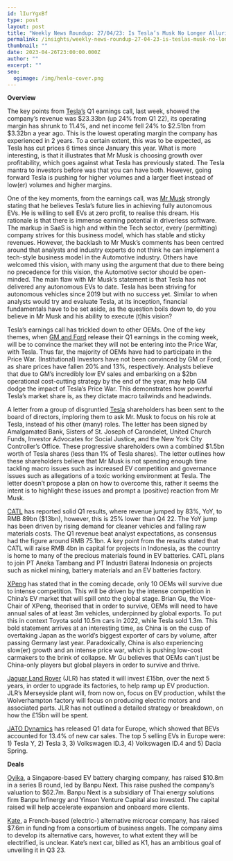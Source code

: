 ```yaml
---
id: lIurYgxBf
type: post
layout: post
title: "Weekly News Roundup: 27/04/23: Is Tesla’s Musk No Longer Alluring?"
permalink: /insights/weekly-news-roundup-27-04-23-is-teslas-musk-no-longer-alluring/
thumbnail: ""
date: 2023-04-26T23:00:00.000Z
author: ""
excerpt: ""
seo:
  ogimage: /img/henlo-cover.png
---
```

**Overview**

The key points from [Tesla’s](https://tesla-cdn.thron.com/static/ZXSBN8_TSLA_Q1_2023_Update_ABMJPG.pdf?xseo=&response-content-disposition=inline%253Bfilename%253D%2522e826b065-cc14-467c-8c9c-e1feb7189ba8.pdf%2522#:~:text=%25242.7B%2520GAAP%2520operating%2520income,a%2520unique%2520opportunity%2520for%2520Tesla.) Q1 earnings call, last week, showed the company’s revenue was $23.33bn (up 24% from Q1 22), its operating margin has shrunk to 11.4%, and net income fell 24% to $2.51bn from $3.32bn a year ago. This is the lowest operating margin the company has experienced in 2 years. To a certain extent, this was to be expected, as Tesla has cut prices 6 times since January this year. What is more interesting, is that it illustrates that Mr Musk is choosing growth over profitability, which goes against what Tesla has previously stated. The Tesla mantra to investors before was that you can have both. However, going forward Tesla is pushing for higher volumes and a larger fleet instead of low(er) volumes and higher margins.

One of the key moments, from the earnings call, was [Mr Musk](https://www.bloomberg.com/news/newsletters/2023-04-20/tesla-chooses-growth-over-margin-a-quarter-after-promising-both?sref=uFYGeRuc) strongly stating that he believes Tesla’s future lies in achieving fully autonomous EVs. He is willing to sell EVs at zero profit, to realise this dream. His rationale is that there is immense earning potential in driverless software. The markup in SaaS is high and within the Tech sector, every (permitting) company strives for this business model, which has stable and sticky revenues. However, the backlash to Mr Musk’s comments has been centred around that analysts and industry experts do not think he can implement a tech-style business model in the Automotive industry. Others have welcomed this vision, with many using the argument that due to there being no precedence for this vision, the Automotive sector should be open-minded. The main flaw with Mr Musk’s statement is that Tesla has not delivered any autonomous EVs to date. Tesla has been striving for autonomous vehicles since 2019 but with no success yet. Similar to when analysts would try and evaluate Tesla, at its inception, financial fundamentals have to be set aside, as the question boils down to, do you believe in Mr Musk and his ability to execute (t)his vision?

Tesla’s earnings call has trickled down to other OEMs. One of the key themes, when [GM and Ford](https://www.reuters.com/business/autos-transportation/gm-ford-strive-convince-investors-no-price-war-with-tesla-2023-04-24/) release their Q1 earnings in the coming week, will be to convince the market they will not be entering into the Price War, with Tesla. Thus far, the majority of OEMs have had to participate in the Price War. (Institutional) Investors have not been convinced by GM or Ford, as share prices have fallen 20% and 13%, respectively. Analysts believe that due to GM’s incredibly low EV sales and embarking on a $2bn operational cost-cutting strategy by the end of the year, may help GM dodge the impact of Tesla’s Price War. This demonstrates how powerful Tesla’s market share is, as they dictate macro tailwinds and headwinds.

A letter from a group of disgruntled [Tesla](https://edition.cnn.com/2023/04/21/business/tesla-shareholders-object-elon-musk/index.html) shareholders has been sent to the board of directors, imploring them to ask Mr. Musk to focus on his role at Tesla, instead of his other (many) roles. The letter has been signed by Amalgamated Bank, Sisters of St. Joseph of Carondelet, United Church Funds, Investor Advocates for Social Justice, and the New York City Controller’s Office. These progressive shareholders own a combined $1.5bn worth of Tesla shares (less than 1% of Tesla shares). The letter outlines how these shareholders believe that Mr Musk is not spending enough time tackling macro issues such as increased EV competition and governance issues such as allegations of a toxic working environment at Tesla. The letter doesn’t propose a plan on how to overcome this, rather it seems the intent is to highlight these issues and prompt a (positive) reaction from Mr Musk.

[CATL](https://www.bloomberg.com/news/articles/2023-04-20/catl-first-quarter-revenue-surges-as-battery-giant-cements-lead?sref=uFYGeRuc) has reported solid Q1 results, where revenue jumped by 83%, YoY, to RMB 89bn ($13bn), however, this is 25% lower than Q4 22. The YoY jump has been driven by rising demand for cleaner vehicles and falling raw materials costs. The Q1 revenue beat analyst expectations, as consensus had the figure around RMB 75.1bn. A key point from the results stated that CATL will raise RMB 4bn in capital for projects in Indonesia, as the country is home to many of the precious materials found in EV batteries. CATL plans to join PT Aneka Tambang and PT Industri Baterai Indonesia on projects such as nickel mining, battery materials and an EV batteries factory. 

[XPeng](https://www.ft.com/content/852fd11c-46dc-4d14-8254-37aa360470f7) has stated that in the coming decade, only 10 OEMs will survive due to intense competition. This will be driven by the intense competition in China’s EV market that will spill onto the global stage. Brian Gu, the Vice-Chair of XPeng, theorised that in order to survive, OEMs will need to have annual sales of at least 3m vehicles, underpinned by global exports. To put this in context Toyota sold 10.5m cars in 2022, while Tesla sold 1.3m. This bold statement arrives at an interesting time, as China is on the cusp of overtaking Japan as the world’s biggest exporter of cars by volume, after passing Germany last year. Paradoxically, China is also experiencing slow(er) growth and an intense price war, which is pushing low-cost carmakers to the brink of collapse. Mr Gu believes that OEMs can’t just be China-only players but global players in order to survive and thrive. 

[Jaguar Land Rover](https://www.theguardian.com/business/2023/apr/19/electric-car-jaguar-land-rover-ev-production-investment) (JLR) has stated it will invest £15bn, over the next 5 years, in order to upgrade its factories, to help ramp up EV production. JLR’s Merseyside plant will, from now on, focus on EV production, whilst the Wolverhampton factory will focus on producing electric motors and associated parts. JLR has not outlined a detailed strategy or breakdown, on how the £15bn will be spent.

[JATO Dynamics](https://www.euronews.com/next/2023/04/24/these-are-the-top-5-best-selling-electric-cars-on-europes-roads-in-2023) has released Q1 data for Europe, which showed that BEVs accounted for 13.4% of new car sales. The top 5 selling EVs in Europe were: 1) Tesla Y, 2) Tesla 3, 3) Volkswagen ID.3, 4) Volkswagen ID.4 and 5) Dacia Spring.

**Deals**

[Oyika](https://www.techinasia.com/sg-battery-as-a-service-startup-raises-10-8m), a Singapore-based EV battery charging company, has raised $10.8m in a series B round, led by Banpu Next. This raise pushed the company’s valuation to $62.7m. Banpu Next is a subsidiary of Thai energy solutions firm Banpu Infinergy and Yinson Venture Capital also invested. The capital raised will help accelerate expansion and onboard more clients.

[Kate](https://techcrunch.com/2023/04/20/kate-raises-76-million-for-its-electric-micro-cars/?TrucksFoT), a French-based (electric-) alternative microcar company, has raised $7.6m in funding from a consortium of business angels. The company aims to develop its alternative cars, however, to what extent they will be electrified, is unclear. Kate’s next car, billed as K1, has an ambitious goal of unveiling it in Q3 23.